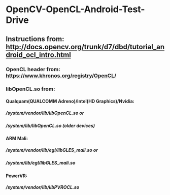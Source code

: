# OpenCV-OpenCL-Android-Test-Drive

## Instructions from: http://docs.opencv.org/trunk/d7/dbd/tutorial_android_ocl_intro.html

### OpenCL header from: https://www.khronos.org/registry/OpenCL/
### libOpenCL.so from:
#### Qualquam(QUALCOMM Adreno)/Intel(HD Graphics)/Nvidia: 
#####    /system/vendor/lib/libOpenCL.so or 
#####    /system/lib/libOpenCL.so (older devices)
#### ARM Mali:
#####    /system/vendor/lib/egl/libGLES_mali.so or 
#####    /system/lib/egl/libGLES_mali.so
#### PowerVR:
#####    /system/vendor/lib/libPVROCL.so
